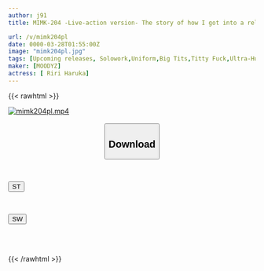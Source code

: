 ```yaml
---
author: j91
title: MIMK-204 -Live-action version- The story of how I got into a relationship with my busty friend, Part 1 Haruka Lili

url: /v/mimk204pl
date: 0000-03-28T01:55:00Z
image: "mimk204pl.jpg"
tags: [Upcoming releases, Solowork,Uniform,Big Tits,Titty Fuck,Ultra-Huge Tits,Original Collaboration	]
maker: [MOODYZ]
actress: [ Riri Haruka]
---
```



{{< rawhtml >}}

<div class="video" data-videoid="pending_link.html">
    <a href="javascript:;">
        <img src="/v/mimk204pl/mimk204pl.jpg" width="WIDTH" height="HEIGHT" alt="mimk204pl.mp4" loading="lazy">
    </a>
</div>

<script type="text/javascript" src="https://j91.asia/asset/on-demand-pend.js"></script>

<br>
  <link rel="stylesheet" href="https://j91.asia/asset/bs5.css">
  
  <center>
  <button class="btn btn-primary" type="button" data-bs-toggle="collapse" data-bs-target=".multi-collapse" aria-expanded="false" aria-controls="multiCollapseExample1 multiCollapseExample2"><h2>Download</h2></button></center>
</p>
<div class="row">
  <div class="col">
    <div class="collapse multi-collapse" id="multiCollapseExample1">
      <div class="card card-body">
	      	      <br>
<div class="buttons">  
<p><a href="https://j91.asia/pending_link.html" target="_blank"><button class="btn-hover color-3"><i class="fa fa-download"></i> ST</button></a></p></div>
    </div>
  </div>
</div>
  <div class="col">
    <div class="collapse multi-collapse" id="multiCollapseExample2">
      <div class="card card-body">
	      <br>
<div class="buttons">
<p><a href="https://j91.asia/pending_link.html" target="_blank"><button class="btn-hover color-2"><i class="fa fa-download"></i> SW</button></a></p></div>
<br><br>
      </div>
    </div>
  </div>
</div>

{{< /rawhtml >}}